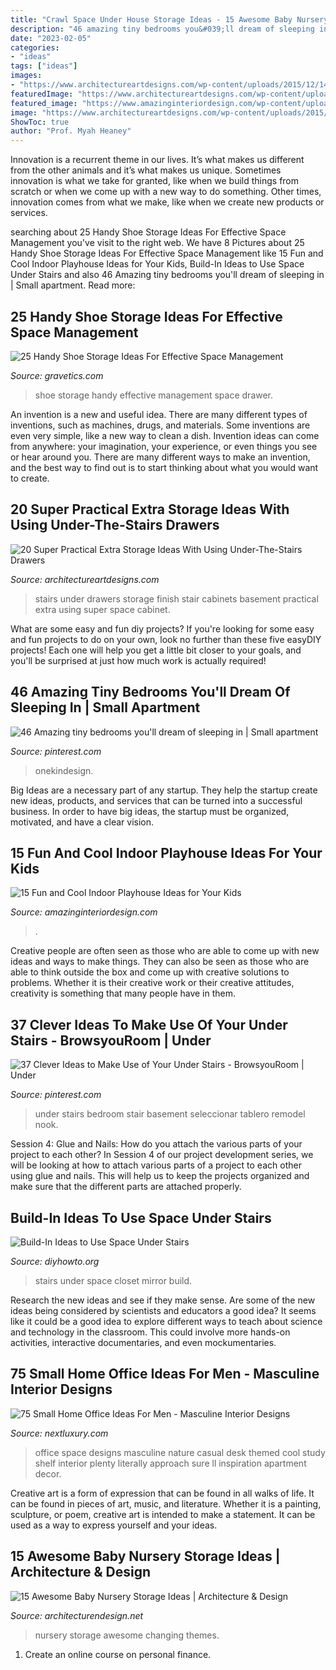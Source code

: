 ```yaml
---
title: "Crawl Space Under House Storage Ideas - 15 Awesome Baby Nursery Storage Ideas"
description: "46 amazing tiny bedrooms you&#039;ll dream of sleeping in"
date: "2023-02-05"
categories:
- "ideas"
tags: ["ideas"]
images:
- "https://www.architectureartdesigns.com/wp-content/uploads/2015/12/14-17.jpg"
featuredImage: "https://www.architectureartdesigns.com/wp-content/uploads/2015/12/14-17.jpg"
featured_image: "https://www.amazinginteriordesign.com/wp-content/uploads/2014/10/fi34.jpg"
image: "https://www.architectureartdesigns.com/wp-content/uploads/2015/12/14-17.jpg"
ShowToc: true
author: "Prof. Myah Heaney"
---
```



Innovation is a recurrent theme in our lives. It’s what makes us different from the other animals and it’s what makes us unique. Sometimes innovation is what we take for granted, like when we build things from scratch or when we come up with a new way to do something. Other times, innovation comes from what we make, like when we create new products or services.

	

		
searching about 25 Handy Shoe Storage Ideas For Effective Space Management you've visit to the right web. We have 8 Pictures about 25 Handy Shoe Storage Ideas For Effective Space Management like 15 Fun and Cool Indoor Playhouse Ideas for Your Kids, Build-In Ideas to Use Space Under Stairs and also 46 Amazing tiny bedrooms you&#039;ll dream of sleeping in | Small apartment. Read more:
		
    
## 25 Handy Shoe Storage Ideas For Effective Space Management

<img loading=lazy src="https://www.gravetics.com/wp-content/uploads/2017/07/Shoe-Drawer.jpg" onerror="this.onerror=null;this.src='https://tse2.mm.bing.net/th?id=OIP.cjrGKXQZ2lICu3QZntTEaQHaLH&amp;pid=15.1';" alt="25 Handy Shoe Storage Ideas For Effective Space Management">

_Source: gravetics.com_

>shoe storage handy effective management space drawer. 

	

An invention is a new and useful idea. There are many different types of inventions, such as machines, drugs, and materials. Some inventions are even very simple, like a new way to clean a dish. Invention ideas can come from anywhere: your imagination, your experience, or even things you see or hear around you. There are many different ways to make an invention, and the best way to find out is to start thinking about what you would want to create.

    
## 20 Super Practical Extra Storage Ideas With Using Under-The-Stairs Drawers

<img loading=lazy src="https://www.architectureartdesigns.com/wp-content/uploads/2015/12/14-17.jpg" onerror="this.onerror=null;this.src='https://tse2.mm.bing.net/th?id=OIP.4lGMXeZjpnd_7XJOtU1sVQHaJ6&amp;pid=15.1';" alt="20 Super Practical Extra Storage Ideas With Using Under-The-Stairs Drawers">

_Source: architectureartdesigns.com_

>stairs under drawers storage finish stair cabinets basement practical extra using super space cabinet. 

	

What are some easy and fun diy projects?
If you're looking for some easy and fun projects to do on your own, look no further than these five easyDIY projects! Each one will help you get a little bit closer to your goals, and you'll be surprised at just how much work is actually required!

    
## 46 Amazing Tiny Bedrooms You&#039;ll Dream Of Sleeping In | Small Apartment

<img loading=lazy src="https://i.pinimg.com/originals/9f/d9/2f/9fd92f54534a8e59c73d94f6fce547e2.jpg" onerror="this.onerror=null;this.src='https://tse1.mm.bing.net/th?id=OIP.qIL4TnCfKutkeXcph98p5AHaLI&amp;pid=15.1';" alt="46 Amazing tiny bedrooms you&#039;ll dream of sleeping in | Small apartment">

_Source: pinterest.com_

>onekindesign. 

	

Big Ideas are a necessary part of any startup. They help the startup create new ideas, products, and services that can be turned into a successful business. In order to have big ideas, the startup must be organized, motivated, and have a clear vision.

    
## 15 Fun And Cool Indoor Playhouse Ideas For Your Kids

<img loading=lazy src="https://www.amazinginteriordesign.com/wp-content/uploads/2014/10/fi34.jpg" onerror="this.onerror=null;this.src='https://tse4.mm.bing.net/th?id=OIP.5jPwPkeHAC-bybNiWFShVAHaHs&amp;pid=15.1';" alt="15 Fun and Cool Indoor Playhouse Ideas for Your Kids">

_Source: amazinginteriordesign.com_

>. 

	

Creative people are often seen as those who are able to come up with new ideas and ways to make things. They can also be seen as those who are able to think outside the box and come up with creative solutions to problems. Whether it is their creative work or their creative attitudes, creativity is something that many people have in them.

    
## 37 Clever Ideas To Make Use Of Your Under Stairs - BrowsyouRoom | Under

<img loading=lazy src="https://i.pinimg.com/736x/61/0e/b9/610eb994e2ec60db458bfef0795c258a.jpg" onerror="this.onerror=null;this.src='https://tse1.mm.bing.net/th?id=OIP.J7sG0KXaT46G8rhuqr11ywHaJ2&amp;pid=15.1';" alt="37 Clever Ideas to Make Use of Your Under Stairs - BrowsyouRoom | Under">

_Source: pinterest.com_

>under stairs bedroom stair basement seleccionar tablero remodel nook. 

	

Session 4: Glue and Nails: How do you attach the various parts of your project to each other?
In Session 4 of our project development series, we will be looking at how to attach various parts of a project to each other using glue and nails. This will help us to keep the projects organized and make sure that the different parts are attached properly.

    
## Build-In Ideas To Use Space Under Stairs

<img loading=lazy src="http://www.diyhowto.org/wp-content/uploads/Under-the-Stairs-Mirror-Closet-20-Build-In-Ideas-to-Use-Space-Under-Stairs-DIYHowto.jpg" onerror="this.onerror=null;this.src='https://tse1.mm.bing.net/th?id=OIP.1XAMW79T4_wh-98fS4RoewHaJ8&amp;pid=15.1';" alt="Build-In Ideas to Use Space Under Stairs">

_Source: diyhowto.org_

>stairs under space closet mirror build. 

	

Research the new ideas and see if they make sense.
Are some of the new ideas being considered by scientists and educators a good idea? It seems like it could be a good idea to explore different ways to teach about science and technology in the classroom. This could involve more hands-on activities, interactive documentaries, and even mockumentaries.

    
## 75 Small Home Office Ideas For Men - Masculine Interior Designs

<img loading=lazy src="http://nextluxury.com/wp-content/uploads/casual-nature-themed-small-home-office-ideas.jpg" onerror="this.onerror=null;this.src='https://tse1.mm.bing.net/th?id=OIP.V0ehRGIP3xicrbP_mjiyVQHaL0&amp;pid=15.1';" alt="75 Small Home Office Ideas For Men - Masculine Interior Designs">

_Source: nextluxury.com_

>office space designs masculine nature casual desk themed cool study shelf interior plenty literally approach sure ll inspiration apartment decor. 

	

Creative art is a form of expression that can be found in all walks of life. It can be found in pieces of art, music, and literature. Whether it is a painting, sculpture, or poem, creative art is intended to make a statement. It can be used as a way to express yourself and your ideas.

    
## 15 Awesome Baby Nursery Storage Ideas | Architecture &amp; Design

<img loading=lazy src="https://cdn.architecturendesign.net/wp-content/uploads/2014/09/226.jpg" onerror="this.onerror=null;this.src='https://tse2.mm.bing.net/th?id=OIP.n7FiGijXaUVrsf5li2FVgAHaFM&amp;pid=15.1';" alt="15 Awesome Baby Nursery Storage Ideas | Architecture &amp; Design">

_Source: architecturendesign.net_

>nursery storage awesome changing themes. 

	

1. Create an online course on personal finance.

